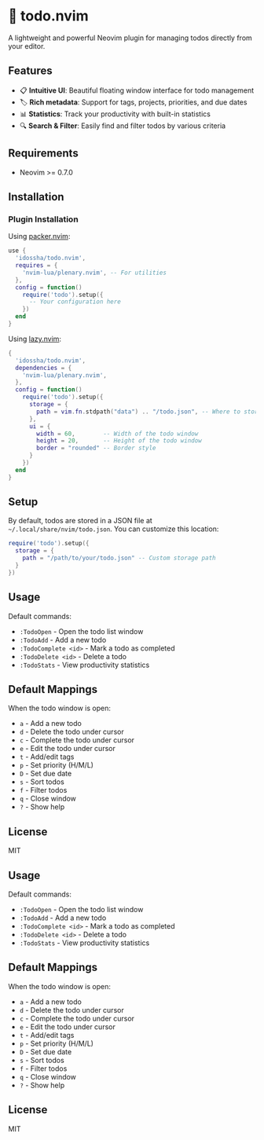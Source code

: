 # 📝 todo.nvim

A lightweight and powerful Neovim plugin for managing todos directly from your editor.

## Features

- 📋 **Intuitive UI**: Beautiful floating window interface for todo management
- 🏷️ **Rich metadata**: Support for tags, projects, priorities, and due dates
- 📊 **Statistics**: Track your productivity with built-in statistics
- 🔍 **Search & Filter**: Easily find and filter todos by various criteria

## Requirements

- Neovim >= 0.7.0

## Installation

### Plugin Installation

Using [packer.nvim](https://github.com/wbthomason/packer.nvim):

```lua
use {
  'idossha/todo.nvim',
  requires = {
    'nvim-lua/plenary.nvim', -- For utilities
  },
  config = function()
    require('todo').setup({
      -- Your configuration here
    })
  end
}
```

Using [lazy.nvim](https://github.com/folke/lazy.nvim):

```lua
{
  'idossha/todo.nvim',
  dependencies = {
    'nvim-lua/plenary.nvim',
  },
  config = function()
    require('todo').setup({
      storage = {
        path = vim.fn.stdpath("data") .. "/todo.json", -- Where to store the todo data
      },
      ui = {
        width = 60,        -- Width of the todo window
        height = 20,       -- Height of the todo window
        border = "rounded" -- Border style
      }
    })
  end
}
```

## Setup

By default, todos are stored in a JSON file at `~/.local/share/nvim/todo.json`. You can customize this location:

```lua
require('todo').setup({
  storage = {
    path = "/path/to/your/todo.json" -- Custom storage path
  }
})
```

## Usage

Default commands:

- `:TodoOpen` - Open the todo list window
- `:TodoAdd` - Add a new todo
- `:TodoComplete <id>` - Mark a todo as completed
- `:TodoDelete <id>` - Delete a todo
- `:TodoStats` - View productivity statistics

## Default Mappings

When the todo window is open:

- `a` - Add a new todo
- `d` - Delete the todo under cursor
- `c` - Complete the todo under cursor
- `e` - Edit the todo under cursor
- `t` - Add/edit tags
- `p` - Set priority (H/M/L)
- `D` - Set due date
- `s` - Sort todos
- `f` - Filter todos
- `q` - Close window
- `?` - Show help

## License

MIT

## Usage

Default commands:

- `:TodoOpen` - Open the todo list window
- `:TodoAdd` - Add a new todo
- `:TodoComplete <id>` - Mark a todo as completed
- `:TodoDelete <id>` - Delete a todo
- `:TodoStats` - View productivity statistics

## Default Mappings

When the todo window is open:

- `a` - Add a new todo
- `d` - Delete the todo under cursor
- `c` - Complete the todo under cursor
- `e` - Edit the todo under cursor
- `t` - Add/edit tags
- `p` - Set priority (H/M/L)
- `D` - Set due date
- `s` - Sort todos
- `f` - Filter todos
- `q` - Close window
- `?` - Show help

## License

MIT
